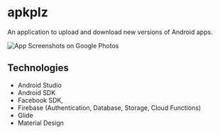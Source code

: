 # apkplz
An application to upload and download new versions of Android apps.

![App Screenshots on Google Photos](https://photos.google.com/album/AF1QipOsWS21AAyoVjOqm9HP3_OS8sx_4n0ahE5GRKBM)

## Technologies
- Android Studio
- Android SDK
- Facebook SDK,
- Firebase (Authentication, Database, Storage, Cloud Functions)
- Glide
- Material Design
